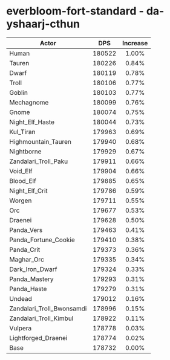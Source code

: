 # everbloom-fort-standard - da-yshaarj-cthun
| Actor | DPS | Increase |
|---|:---:|:---:|
|Human|180522|1.00%|
|Tauren|180226|0.84%|
|Dwarf|180119|0.78%|
|Troll|180106|0.77%|
|Goblin|180103|0.77%|
|Mechagnome|180099|0.76%|
|Gnome|180074|0.75%|
|Night_Elf_Haste|180044|0.73%|
|Kul_Tiran|179963|0.69%|
|Highmountain_Tauren|179940|0.68%|
|Nightborne|179929|0.67%|
|Zandalari_Troll_Paku|179911|0.66%|
|Void_Elf|179904|0.66%|
|Blood_Elf|179885|0.65%|
|Night_Elf_Crit|179786|0.59%|
|Worgen|179711|0.55%|
|Orc|179677|0.53%|
|Draenei|179628|0.50%|
|Panda_Vers|179463|0.41%|
|Panda_Fortune_Cookie|179410|0.38%|
|Panda_Crit|179373|0.36%|
|Maghar_Orc|179335|0.34%|
|Dark_Iron_Dwarf|179324|0.33%|
|Panda_Mastery|179293|0.31%|
|Panda_Haste|179279|0.31%|
|Undead|179012|0.16%|
|Zandalari_Troll_Bwonsamdi|178996|0.15%|
|Zandalari_Troll_Kimbul|178922|0.11%|
|Vulpera|178778|0.03%|
|Lightforged_Draenei|178774|0.02%|
|Base|178732|0.00%|

